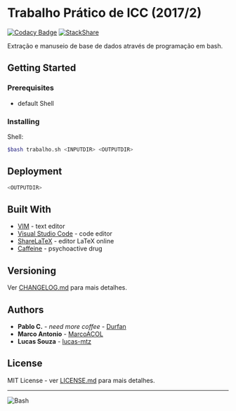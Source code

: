 # Trabalho Prático de ICC (2017/2)
[![Codacy Badge](https://api.codacy.com/project/badge/Grade/fc48a6d726144b6bbc021c0f43b8c647)](https://www.codacy.com/app/Durfan/ufsj-icc-tp?utm_source=github.com&amp;utm_medium=referral&amp;utm_content=Durfan/ufsj-icc-tp&amp;utm_campaign=Badge_Grade)
[![StackShare](https://img.shields.io/badge/tech-stack-0690fa.svg?style=flat)](https://stackshare.io/Durfan/my-stack)

Extração e manuseio de base de dados através de programação em bash.

## Getting Started

### Prerequisites

* default Shell

### Installing

Shell:
```bash
$bash trabalho.sh <INPUTDIR> <OUTPUTDIR>
```

## Deployment

```bash
<OUTPUTDIR>
```

## Built With

* [VIM](http://www.vim.org/) - text editor
* [Visual Studio Code](https://code.visualstudio.com/) - code editor
* [ShareLaTeX](https://pt.sharelatex.com) - editor LaTeX online
* [Caffeine](https://en.wikipedia.org/wiki/Caffeine) - psychoactive drug

## Versioning

Ver [CHANGELOG.md](CHANGELOG.md) para mais detalhes.

## Authors

* **Pablo C.** - *need more coffee* - [Durfan](https://github.com/Durfan)
* **Marco Antonio** - [MarcoACOL](https://github.com/MarcoACOL)
* **Lucas Souza** - [lucas-mtz](https://github.com/lucas-mtz)

## License

MIT License - ver [LICENSE.md](LICENSE.md) para mais detalhes.

***

![Bash](https://i.imgur.com/jl6o3s6m.png)
